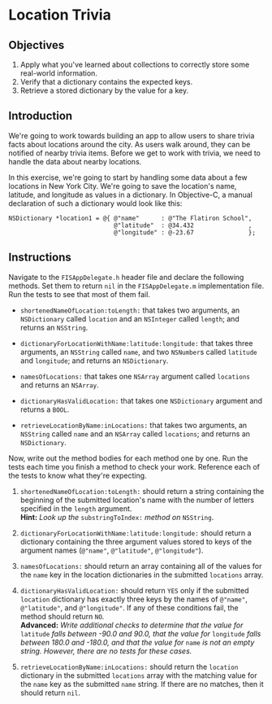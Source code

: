 # Location Trivia

## Objectives

1. Apply what you've learned about collections to correctly store some real-world information.
2. Verify that a dictionary contains the expected keys.
3. Retrieve a stored dictionary by the value for a key.

## Introduction

We're going to work towards building an app to allow users to share trivia facts about locations around the city. As users walk around, they can be notified of nearby trivia items. Before we get to work with trivia, we need to handle the data about nearby locations.

In this exercise, we're going to start by handling some data about a few locations in New York City. We're going to save the location's name, latitude, and longitude as values in a dictionary. In Objective-C, a manual declaration of such a dictionary would look like this:

```objc
NSDictionary *location1 = @{ @"name"      : @"The Flatiron School",
                             @"latitude"  : @34.432               ,
                             @"longitude" : @-23.67               };
```

## Instructions

Navigate to the `FISAppDelegate.h` header file and declare the following methods. Set them to return `nil` in the `FISAppDelegate.m` implementation file. Run the tests to see that most of them fail.

  * `shortenedNameOfLocation:toLength:` that takes two arguments, an `NSDictionary` called `location` and an `NSInteger` called `length`; and returns an `NSString`. 

  * `dictionaryForLocationWithName:latitude:longitude:` that takes three arguments, an `NSString` called `name`, and two `NSNumber`s called `latitude` and `longitude`; and returns an `NSDictionary`.
    
  * `namesOfLocations:` that takes one `NSArray` argument called `locations` and returns an `NSArray`.

  * `dictionaryHasValidLocation:` that takes one `NSDictionary` argument and returns a `BOOL`.

  * `retrieveLocationByName:inLocations:` that takes two arguments, an `NSString` called `name` and an `NSArray` called `locations`; and returns an `NSDictionary`.

Now, write out the method bodies for each method one by one. Run the tests each time you finish a method to check your work. Reference each of the tests to know what they're expecting.

1. `shortenedNameOfLocation:toLength:` should return a string containing the beginning of the submitted location's name with the number of letters specified in the `length` argument.  
  **Hint:** *Look up the* `substringToIndex:` *method on* `NSString`.
2. `dictionaryForLocationWithName:latitude:longitude:` should return a dictionary containing the three argument values stored to keys of the argument names (`@"name"`, `@"latitude"`, `@"longitude"`).
    
3. `namesOfLocations:` should return an array containing all of the values for the `name` key in the location dictionaries in the submitted `locations` array.

4. `dictionaryHasValidLocation:` should return `YES` only if the submitted `location` dictionary has exactly three keys by the names of `@"name"`, `@"latitude"`, and `@"longitude"`. If any of these conditions fail, the method should return `NO`.  
**Advanced:** *Write additional checks to determine that the value for* `latitude` *falls between -90.0 and 90.0, that the value for* `longitude` *falls between 180.0 and -180.0, and that the value for* `name` *is not an empty string. However, there are no tests for these cases.*

5. `retrieveLocationByName:inLocations:` should return the `location` dictionary in the submitted `locations` array with the matching value for the `name` key as the submitted `name` string. If there are no matches, then it should return `nil`.
